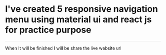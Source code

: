 # I've created 5 responsive navigation menu using material ui and react js for practice purpose

---

When It will be finished I will be share the live website url
